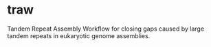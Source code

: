 # traw
Tandem Repeat Assembly Workflow for closing gaps caused by large tandem repeats in eukaryotic genome assemblies.
